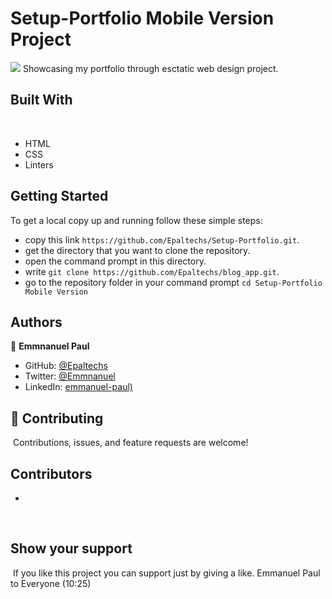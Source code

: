 # Setup-Portfolio Mobile Version Project
![](https://img.shields.io/badge/Microverse-blueviolet)
​
Showcasing my portfolio through esctatic web design project.
​
## Built With
​
- HTML 
- CSS
- Linters
​
## Getting Started

To get a local copy up and running follow these simple steps:

- copy this link `https://github.com/Epaltechs/Setup-Portfolio.git`.
- get the directory that you want to clone the repository.
- open the command prompt in this directory.
- write `git clone https://github.com/Epaltechs/blog_app.git`.
- go to the repository folder in your command prompt `cd Setup-Portfolio Mobile Version`


## Authors

👤 **Emmnanuel Paul**
- GitHub: [@Epaltechs](https://github.com/Epaltechs)
- Twitter: [@Emmnanuel](https://twitter.com/@epaltechs) 
- LinkedIn: [emmanuel-paul)](https://www.linkedin.com/in/emmanuel-paul-a2bab7b4/)

## :handshake: Contributing
​
Contributions, issues, and feature requests are welcome!
​
## Contributors
- 
​
## Show your support
​
If you like this project you can support just by giving a like.
Emmanuel Paul to Everyone (10:25)

